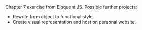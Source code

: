Chapter 7 exercise from Eloquent JS. Possible further projects:
* Rewrite from object to functional style.
* Create visual representation and host on personal website. 
